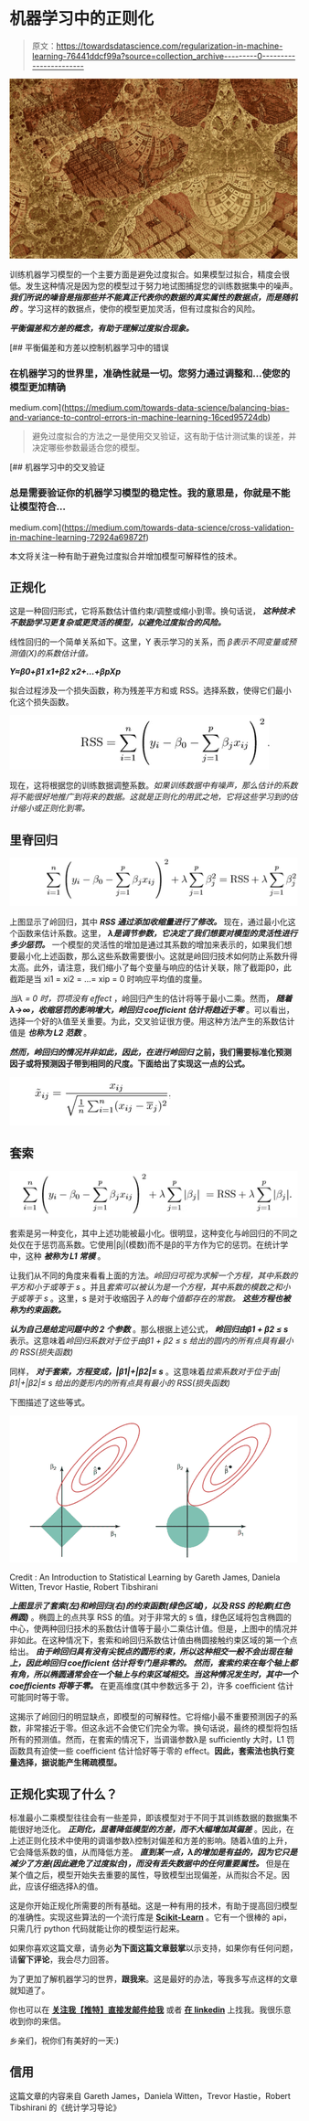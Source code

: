 # 机器学习中的正则化

> 原文：<https://towardsdatascience.com/regularization-in-machine-learning-76441ddcf99a?source=collection_archive---------0----------------------->

![](img/79a3315d736d7b192e4e950c19582479.png)

训练机器学习模型的一个主要方面是避免过度拟合。如果模型过拟合，精度会很低。发生这种情况是因为您的模型过于努力地试图捕捉您的训练数据集中的噪声。 ***我们所说的噪音是指那些并不能真正代表你的数据的真实属性的数据点，而是随机的*** 。学习这样的数据点，使你的模型更加灵活，但有过度拟合的风险。

***平衡偏差和方差的概念，有助于理解过度拟合现象。***

[](https://medium.com/towards-data-science/balancing-bias-and-variance-to-control-errors-in-machine-learning-16ced95724db) [## 平衡偏差和方差以控制机器学习中的错误

### 在机器学习的世界里，准确性就是一切。您努力通过调整和…使您的模型更加精确

medium.com](https://medium.com/towards-data-science/balancing-bias-and-variance-to-control-errors-in-machine-learning-16ced95724db) 

> 避免过度拟合的方法之一是使用交叉验证，这有助于估计测试集的误差，并决定哪些参数最适合您的模型。

[](https://medium.com/towards-data-science/cross-validation-in-machine-learning-72924a69872f) [## 机器学习中的交叉验证

### 总是需要验证你的机器学习模型的稳定性。我的意思是，你就是不能让模型符合…

medium.com](https://medium.com/towards-data-science/cross-validation-in-machine-learning-72924a69872f) 

本文将关注一种有助于避免过度拟合并增加模型可解释性的技术。

## 正规化

这是一种回归形式，它将系数估计值约束/调整或缩小到零。换句话说， ***这种技术不鼓励学习更复杂或更灵活的模型，以避免过度拟合的风险。***

线性回归的一个简单关系如下。这里，Y 表示学习的关系，而 *β表示不同变量或预测值(X)的系数估计值。*

***Y≈β0+β1 x1+β2 x2+…+βpXp***

拟合过程涉及一个损失函数，称为残差平方和或 RSS。选择系数，使得它们最小化这个损失函数。

![](img/2c2143fa54cf805004237764dbe9c50e.png)

现在，这将根据您的训练数据调整系数。*如果训练数据中有噪声，那么估计的系数将不能很好地推广到将来的数据。这就是正则化的用武之地，它将这些学习到的估计缩小或正则化到零。*

## 里脊回归

![](img/ef057daab61cf3665fa4837ff4d6cff7.png)

上图显示了岭回归，其中 ***RSS 通过添加收缩量进行了修改。*** 现在，通过最小化这个函数来估计系数。这里， ***λ是调节参数，它决定了我们想要对模型的灵活性进行多少惩罚。*** 一个模型的灵活性的增加是通过其系数的增加来表示的，如果我们想要最小化上述函数，那么这些系数需要很小。这就是岭回归技术如何防止系数升得太高。此外，请注意，我们缩小了每个变量与响应的估计关联，除了截距β0，此截距是当 xi1 = xi2 = …= xip = 0 时响应平均值的度量。

*当λ = 0 时，罚项没有 eﬀect* ，岭回归产生的估计将等于最小二乘。然而， ***随着λ→∞，收缩惩罚的影响增大，岭回归 coeﬃcient 估计将趋近于零*** 。可以看出，选择一个好的λ值至关重要。为此，交叉验证很方便。用这种方法产生的系数估计值是 ***也称为 L2 范数*** 。

*****然而，岭回归的情况并非如此，因此，在进行岭回归*** 之前，我们需要标准化预测因子或将预测因子带到相同的尺度。下面给出了实现这一点的公式。**

![](img/a161db2cf18cb794f0c471fb65f8b425.png)

## 套索

![](img/02470c759e0ffadfe10841e0b8e3fae7.png)

套索是另一种变化，其中上述功能被最小化。很明显，这种变化与岭回归的不同之处仅在于惩罚高系数。它使用|βj|(模数)而不是β的平方作为它的惩罚。在统计学中，这种 ***被称为 L1 常模*** 。

让我们从不同的角度来看看上面的方法。*岭回归可视为求解一个方程，其中系数的平方和小于或等于 s* 。并且*套索可以被认为是一个方程，其中系数的模数之和小于或等于 s* 。这里，s 是对于收缩因子 *λ的每个值都存在的常数。* ***这些方程也被称为约束函数。***

***认为自己是给定问题中的 2 个参数*** 。那么根据上述公式， ***岭回归由β1 + β2 ≤ s*** 表示。这意味着*岭回归系数对于位于由β1 + β2 ≤ s 给出的圆内的所有点具有最小的 RSS(损失函数)*

同样， ***对于套索，方程变成，|β1|+|β2|≤ s*** 。这意味着*拉索系数对于位于由|β1|+|β2|≤ s 给出的菱形内的所有点具有最小的 RSS(损失函数)*

下图描述了这些等式。

![](img/a745ae2dd06718f5231fd679eb0b82ee.png)

Credit : An Introduction to Statistical Learning by Gareth James, Daniela Witten, Trevor Hastie, Robert Tibshirani

***上图显示了套索(左)和岭回归(右)的约束函数(绿色区域)，以及 RSS 的轮廓(红色椭圆)*** 。椭圆上的点共享 RSS 的值。对于非常大的 s 值，绿色区域将包含椭圆的中心，使两种回归技术的系数估计值等于最小二乘估计值。但是，上图中的情况并非如此。在这种情况下，套索和岭回归系数估计值由椭圆接触约束区域的第一个点给出。 ***由于岭回归具有没有尖锐点的圆形约束，所以这种相交一般不会出现在轴上，因此岭回归 coeﬃcient 估计将专门是非零的。*** ***然而，套索约束在每个轴上都有角，所以椭圆通常会在一个轴上与约束区域相交。当这种情况发生时，其中一个 coeﬃcients 将等于零。*** 在更高维度(其中参数远多于 2)，许多 coeﬃcient 估计可能同时等于零。

这揭示了岭回归的明显缺点，即模型的可解释性。它将缩小最不重要预测因子的系数，非常接近于零。但这永远不会使它们完全为零。换句话说，最终的模型将包括所有的预测值。然而，在套索的情况下，当调谐参数λ是 suﬃciently 大时，L1 罚函数具有迫使一些 coeﬃcient 估计恰好等于零的 eﬀect。**因此，套索法也执行变量选择，据说能产生稀疏模型。**

## 正规化实现了什么？

标准最小二乘模型往往会有一些差异，即该模型对于不同于其训练数据的数据集不能很好地泛化。 ***正则化，显著降低模型的方差，而不大幅增加其偏差*** 。因此，在上述正则化技术中使用的调谐参数λ控制对偏差和方差的影响。随着λ值的上升，它会降低系数的值，从而降低方差。 ***直到某一点，λ的增加是有益的，因为它只是减少了方差(因此避免了过度拟合)，而没有丢失数据中的任何重要属性。*** 但是在某个值之后，模型开始失去重要的属性，导致模型出现偏差，从而拟合不足。因此，应该仔细选择λ的值。

这是你开始正规化所需要的所有基础。这是一种有用的技术，有助于提高回归模型的准确性。实现这些算法的一个流行库是 [**Scikit-Learn**](https://becominghuman.ai/implementing-decision-trees-using-scikit-learn-5057b27221ec) 。它有一个很棒的 api，只需几行 python 代码就能让你的模型运行起来。

如果你喜欢这篇文章，请务必**为下面这篇文章鼓掌**以示支持，如果你有任何问题，请**留下评论**，我会尽力回答。

为了更加了解机器学习的世界，**跟我来**。这是最好的办法，等我多写点这样的文章就知道了。

你也可以在 [**关注我【推特】**](https://twitter.com/Prashant_1722)[**直接发邮件给我**](mailto:pr.span24@gmail.com) 或者 [**在 linkedin**](https://www.linkedin.com/in/prashantgupta17/) 上找我。我很乐意收到你的来信。

乡亲们，祝你们有美好的一天:)

## 信用

这篇文章的内容来自 Gareth James，Daniela Witten，Trevor Hastie，Robert Tibshirani 的《统计学习导论》